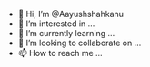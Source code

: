 - 👋 Hi, I’m @Aayushshahkanu
- 👀 I’m interested in ...
- 🌱 I’m currently learning ...
- 💞️ I’m looking to collaborate on ...
- 📫 How to reach me ...

<!---
Aayushshahkanu/Aayushshahkanu is a ✨ special ✨ repository because its `README.md` (this file) appears on your GitHub profile.
You can click the Preview link to take a look at your changes.
--->
